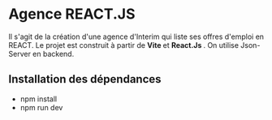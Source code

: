 # Agence REACT.JS

Il s'agit de la création d'une agence d'Interim qui liste ses offres d'emploi en REACT.
Le projet est construit à partir de <strong> Vite </strong> et <strong> React.Js </strong>. On utilise Json-Server en backend.

## Installation des dépendances
- npm install
- npm run dev


